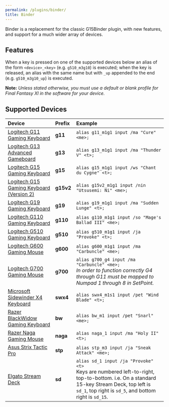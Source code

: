 ```yaml
---
permalink: /plugins/binder/
title: Binder
---
```


Binder is a replacement for the classic G15Binder plugin, with new features, and support for a much wider array of devices.

## Features

When a key is pressed on one of the supported devices below an alias of the form `<device>_<key>` (e.g. `g510_m3g10`) is executed; when the key is released, an alias with the same name but with `_up` appended to the end (e.g. `g510_m3g10_up`) is executed.

**Note:** *Unless stated otherwise, you must use a default or blank profile for Final Fantasy XI in the software for your device.*

## Supported Devices

| Device | Prefix | Example |
|:---|:---|:---|
| [Logitech G11 Gaming Keyboard](http://www.logitech.com/en-us/support/keyboards/285) | **g11** | `alias g11_m1g1 input /ma "Cure" <me>;` |
| [Logitech G13 Advanced Gameboard](http://www.logitech.com/en-us/keyboards/keyboards/g13-advanced-gameboard) | **g13** | `alias g13_m1g1 input /ma "Thunder V" <t>;` |
| [Logitech G15 Gaming Keyboard](http://www.logitech.com/en-us/411/180) | **g15** | `alias g15_m1g1 input /ws "Chant du Cygne" <t>;` |
| [Logitech G15 Gaming Keyboard (Version 2)](http://www.logitech.com/en-us/411/3498) | **g15v2** | `alias g15v2_m1g1 input /nin "Utsusemi: Ni" <me>;` |
| [Logitech G19 Gaming Keyboard](http://www.logitech.com/en-us/gaming/mice-keyboard-combos/g19-keyboard-for-gaming) | **g19** | `alias g19_m1g1 input /ma "Sudden Lunge" <t>;` |
| [Logitech G110 Gaming Keyboard](http://www.logitech.com/en-us/gaming/mice-keyboard-combos/gaming-keyboard-g110) | **g110** | `alias g110_m1g1 input /so "Mage's Ballad III" <me>;` |
| [Logitech G510 Gaming Keyboard](http://www.logitech.com/en-us/gaming/mice-keyboard-combos/gaming-keyboard-g510) | **g510** | `alias g510_m1g1 input /ja "Provoke" <t>;` |
| [Logitech G600 Gaming Mouse](https://www.logitechg.com/en-us/products/gaming-mice/g600-mmo-gaming-mouse.html) | **g600** | `alias g600_m1g1 input /ma "Carbuncle" <me>;` |
| [Logitech G700 Gaming Mouse](http://www.logitech.com/en-us/gaming/mice-keyboard-combos/wireless-gaming-mouse-g700) | **g700** | `alias g700_g4 input /ma "Carbuncle" <me>;`<br> *In order to function correctly G4 through G11 must be mapped to Numpad 1 through 8 in SetPoint.* |
| [Microsoft Sidewinder X4 Keyboard](http://www.microsoft.com/hardware/en-us/p/sidewinder-x4-keyboard) | **swx4** | `alias swx4_m1s1 input /pet "Wind Blade" <t>;` |
| [Razer BlackWidow Gaming Keyboard](http://www.razerzone.com/gaming-keyboards-keypads/razer-blackwidow-ultimate-2013) | **bw** | `alias bw_m1 input /pet "Snarl" <me>;`  |
| [Razer Naga Gaming Mouse](http://store.razerzone.com/store/razerusa/en_US/pd/productID.169418900) | **naga** | `alias naga_1 input /ma "Holy II" <t>;` |
| [Asus Strix Tactic Pro](http://www.asus.com/Gaming/STRIX_TACTIC_PRO/) | **stp** | `alias stp_m3 input /ja "Sneak Attack" <me>;` |
| [Elgato Stream Deck](https://www.elgato.com/en/stream-deck) | **sd** | `alias sd_1 input /ja "Provoke" <t>`<br> Keys are numbered left-to-right, top-to-bottom. i.e. On a standard 15-key Stream Deck, top left is `sd_1`, top right is `sd_5`, and bottom right is `sd_15`. |
